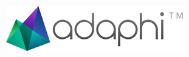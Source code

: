 <p align="center">
  <img src=img/Adaphi-Logo.png alt="Adaphi Logo" height="118" width="465">
</p>


